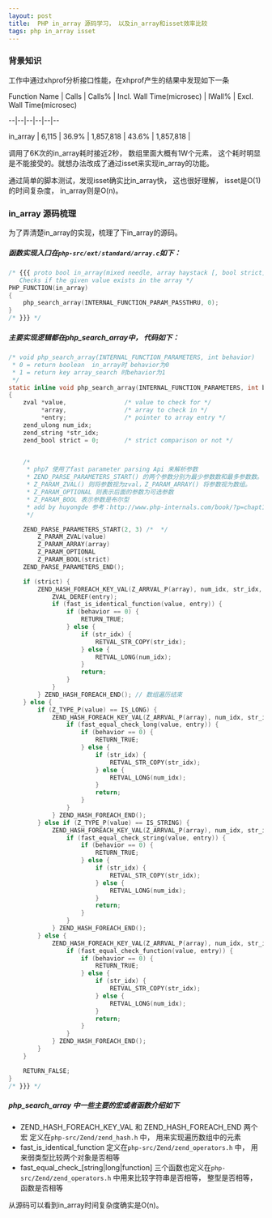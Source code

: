 ```yaml
---
layout: post
title:  PHP in_array 源码学习， 以及in_array和isset效率比较
tags: php in_array isset
---
```



### 背景知识

工作中通过xhprof分析接口性能，在xhprof产生的结果中发现如下一条

Function Name |  Calls |  Calls% | Incl. Wall Time(microsec) | IWall% | Excl. Wall Time(microsec)

--|--|--|--|--|--

in_array  |  6,115  | 36.9%  | 1,857,818  | 43.6%  | 1,857,818 |


调用了6K次的in_array耗时接近2秒， 数组里面大概有1W个元素， 这个耗时明显是不能接受的。就想办法改成了通过isset来实现in_array的功能。

通过简单的脚本测试，发现isset确实比in_array快， 这也很好理解， isset是O(1)的时间复杂度， in_array则是O(n)。



### in_array 源码梳理

为了弄清楚in_array的实现，梳理了下in_array的源码。

##### 函数实现入口在`php-src/ext/standard/array.c`如下：

```c
/* {{{ proto bool in_array(mixed needle, array haystack [, bool strict])
   Checks if the given value exists in the array */
PHP_FUNCTION(in_array)
{
    php_search_array(INTERNAL_FUNCTION_PARAM_PASSTHRU, 0);
}
/* }}} */

```
##### 主要实现逻辑都在php_search_array中， 代码如下：

```c
/* void php_search_array(INTERNAL_FUNCTION_PARAMETERS, int behavior)
 * 0 = return boolean  in_array时 behavior为0
 * 1 = return key array_search 时behavior为1
 */
static inline void php_search_array(INTERNAL_FUNCTION_PARAMETERS, int behavior) /* {{{ */
{
    zval *value,                /* value to check for */
         *array,                /* array to check in */
         *entry;                /* pointer to array entry */
    zend_ulong num_idx;
    zend_string *str_idx;
    zend_bool strict = 0;       /* strict comparison or not */


    /*
     * php7 使用了fast parameter parsing Api 来解析参数
     * ZEND_PARSE_PARAMETERS_START() 的两个参数分别为最少参数数和最多参数数。
     * Z_PARAM_ZVAL() 则将参数视为zval，Z_PARAM_ARRAY() 将参数视为数组。
     * Z_PARAM_OPTIONAL 则表示后面的参数为可选参数
     * Z_PARAM_BOOL 表示参数是布尔型
     * add by huyongde 参考：http://www.php-internals.com/book/?p=chapt11/11-02-01-zend-parse-parameters
     */

    ZEND_PARSE_PARAMETERS_START(2, 3) /*  */
        Z_PARAM_ZVAL(value)
        Z_PARAM_ARRAY(array)
        Z_PARAM_OPTIONAL
        Z_PARAM_BOOL(strict)
    ZEND_PARSE_PARAMETERS_END();

    if (strict) {
        ZEND_HASH_FOREACH_KEY_VAL(Z_ARRVAL_P(array), num_idx, str_idx, entry) {  // 对数组进行遍历
            ZVAL_DEREF(entry);
            if (fast_is_identical_function(value, entry)) {
                if (behavior == 0) {
                    RETURN_TRUE;
                } else {
                    if (str_idx) {
                        RETVAL_STR_COPY(str_idx);
                    } else {
                        RETVAL_LONG(num_idx);
                    }
                    return;
                }
            }
        } ZEND_HASH_FOREACH_END(); // 数组遍历结束
    } else {
        if (Z_TYPE_P(value) == IS_LONG) {
            ZEND_HASH_FOREACH_KEY_VAL(Z_ARRVAL_P(array), num_idx, str_idx, entry) {
                if (fast_equal_check_long(value, entry)) {
                    if (behavior == 0) {
                        RETURN_TRUE;
                    } else {
                        if (str_idx) {
                            RETVAL_STR_COPY(str_idx);
                        } else {
                            RETVAL_LONG(num_idx);
                        }
                        return;
                    }
                }
            } ZEND_HASH_FOREACH_END();
        } else if (Z_TYPE_P(value) == IS_STRING) { 
            ZEND_HASH_FOREACH_KEY_VAL(Z_ARRVAL_P(array), num_idx, str_idx, entry) {
                if (fast_equal_check_string(value, entry)) {
                    if (behavior == 0) {
                        RETURN_TRUE;
                    } else {
                        if (str_idx) {
                            RETVAL_STR_COPY(str_idx);
                        } else {
                            RETVAL_LONG(num_idx);
                        }
                        return;
                    }
                }
            } ZEND_HASH_FOREACH_END();
        } else {
            ZEND_HASH_FOREACH_KEY_VAL(Z_ARRVAL_P(array), num_idx, str_idx, entry) {
                if (fast_equal_check_function(value, entry)) {
                    if (behavior == 0) {
                        RETURN_TRUE;
                    } else {
                        if (str_idx) {
                            RETVAL_STR_COPY(str_idx);
                        } else {
                            RETVAL_LONG(num_idx);
                        }
                        return;
                    }
                }
            } ZEND_HASH_FOREACH_END();
        }
    }

    RETURN_FALSE;
}
/* }}} */
```

##### php_search_array 中一些主要的宏或者函数介绍如下
* ZEND_HASH_FOREACH_KEY_VAL 和 ZEND_HASH_FOREACH_END 两个宏 定义在`php-src/Zend/zend_hash.h` 中， 用来实现遍历数组中的元素
* fast_is_identical_function 定义在`php-src/Zend/zend_operators.h` 中， 用来弱类型比较两个对象是否相等
* fast_equal_check_[string|long|function] 三个函数也定义在`php-src/Zend/zend_operators.h` 中用来比较字符串是否相等， 整型是否相等，函数是否相等


从源码可以看到in_array时间复杂度确实是O(n)。
